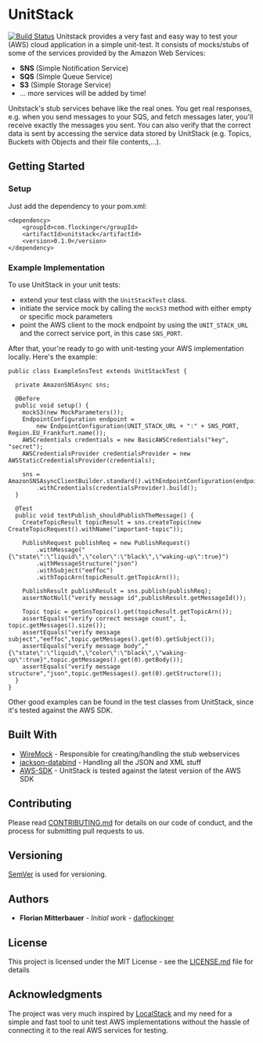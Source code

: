 # UnitStack
[![Build Status](https://travis-ci.org/daflockinger/unitstack.svg?branch=master)](https://travis-ci.org/daflockinger/unitstack)
Unitstack provides a very fast and easy way to test your (AWS) cloud application in a simple unit-test.
It consists of mocks/stubs of some of the services provided by the Amazon Web Services:
* **SNS** (Simple Notification Service)
* **SQS** (Simple Queue Service)
* **S3** (Simple Storage Service)
* ... more services will be added by time!

Unitstack's stub services behave like the real ones. You get real responses, 
e.g. when you send messages to your SQS, and fetch messages later, you'll receive exactly 
the messages you sent. 
You can also verify that the correct data is sent by accessing the service data 
stored by UnitStack (e.g. Topics, Buckets with Objects and their file contents,...).

## Getting Started

### Setup
Just add the dependency to your pom.xml:
```
<dependency>
    <groupId>com.flockinger</groupId>
    <artifactId>unitstack</artifactId>
    <version>0.1.0</version>
</dependency>
```

### Example Implementation

To use UnitStack in your unit tests:
* extend your test class with the ``UnitStackTest`` class. 
* initiate the service mock by calling the ``mockS3`` method with either
empty or specific mock parameters
* point the AWS client to the mock endpoint by using the
``UNIT_STACK_URL`` and the correct service port, in this case ``SNS_PORT``.

After that, your're ready to go with unit-testing your AWS implementation locally.
Here's the example:
```
public class ExampleSnsTest extends UnitStackTest {

  private AmazonSNSAsync sns;

  @Before
  public void setup() {
    mockS3(new MockParameters());
    EndpointConfiguration endpoint =
        new EndpointConfiguration(UNIT_STACK_URL + ":" + SNS_PORT, Region.EU_Frankfurt.name());
    AWSCredentials credentials = new BasicAWSCredentials("key", "secret");
    AWSCredentialsProvider credentialsProvider = new AWSStaticCredentialsProvider(credentials);

    sns = AmazonSNSAsyncClientBuilder.standard().withEndpointConfiguration(endpoint)
        .withCredentials(credentialsProvider).build();
  } 

  @Test
  public void testPublish_shouldPublishTheMessage() {
    CreateTopicResult topicResult = sns.createTopic(new CreateTopicRequest().withName("important-topic"));
    
    PublishRequest publishReq = new PublishRequest()
        .withMessage("{\"state\":\"liquid\",\"color\":\"black\",\"waking-up\":true}")
        .withMessageStructure("json")
        .withSubject("eeffoc")
        .withTopicArn(topicResult.getTopicArn());
    
    PublishResult publishResult = sns.publish(publishReq);
    assertNotNull("verify message id",publishResult.getMessageId());
    
    Topic topic = getSnsTopics().get(topicResult.getTopicArn());
    assertEquals("verify correct message count", 1, topic.getMessages().size());
    assertEquals("verify message subject","eeffoc",topic.getMessages().get(0).getSubject());
    assertEquals("verify message body","{\"state\":\"liquid\",\"color\":\"black\",\"waking-up\":true}",topic.getMessages().get(0).getBody());
    assertEquals("verify message structure","json",topic.getMessages().get(0).getStructure());
  }
}
```
Other good examples can be found in the test classes from UnitStack, since it's tested against the AWS SDK.

## Built With

* [WireMock](https://github.com/tomakehurst/wiremock) - Responsible for creating/handling the stub webservices
* [jackson-databind](https://github.com/FasterXML/jackson-databind) - Handling all the JSON and XML stuff
* [AWS-SDK](https://github.com/aws/aws-sdk-java) - UnitStack is tested against the latest version of the AWS SDK

## Contributing

Please read [CONTRIBUTING.md](https://github.com/daflockinger/unitstack/blob/master/CONTRIBUTING.md) for details on our code of conduct, and the process for submitting pull requests to us.

## Versioning

[SemVer](http://semver.org/) is used for versioning. 

## Authors

* **Florian Mitterbauer** - *Initial work* - [daflockinger](https://github.com/daflockinger)


## License

This project is licensed under the MIT License - see the [LICENSE.md](https://github.com/daflockinger/unitstack/blob/master/LICENSE) file for details

## Acknowledgments
The project was very much inspired by [LocalStack](https://github.com/localstack/localstack) and my need for a simple and fast 
tool to unit test AWS implementations without the hassle of connecting it to the real AWS services for testing.
